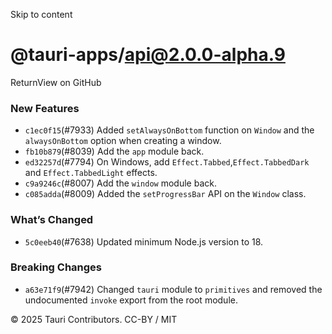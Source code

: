 Skip to content
# @tauri-apps/api@2.0.0-alpha.9
ReturnView on GitHub
### New Features
  * `c1ec0f15`(#7933) Added `setAlwaysOnBottom` function on `Window` and the `alwaysOnBottom` option when creating a window.
  * `fb10b879`(#8039) Add the `app` module back.
  * `ed32257d`(#7794) On Windows, add `Effect.Tabbed`,`Effect.TabbedDark` and `Effect.TabbedLight` effects.
  * `c9a9246c`(#8007) Add the `window` module back.
  * `c085adda`(#8009) Added the `setProgressBar` API on the `Window` class.


### What’s Changed
  * `5c0eeb40`(#7638) Updated minimum Node.js version to 18.


### Breaking Changes
  * `a63e71f9`(#7942) Changed `tauri` module to `primitives` and removed the undocumented `invoke` export from the root module.


© 2025 Tauri Contributors. CC-BY / MIT
